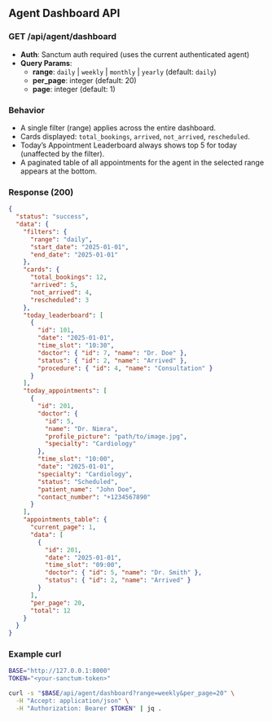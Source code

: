 ## Agent Dashboard API

### GET /api/agent/dashboard

- **Auth**: Sanctum auth required (uses the current authenticated agent)
- **Query Params**:
  - **range**: `daily` | `weekly` | `monthly` | `yearly` (default: `daily`)
  - **per_page**: integer (default: 20)
  - **page**: integer (default: 1)

### Behavior
- A single filter (range) applies across the entire dashboard.
- Cards displayed: `total_bookings`, `arrived`, `not_arrived`, `rescheduled`.
- Today’s Appointment Leaderboard always shows top 5 for today (unaffected by the filter).
- A paginated table of all appointments for the agent in the selected range appears at the bottom.

### Response (200)
```json
{
  "status": "success",
  "data": {
    "filters": {
      "range": "daily",
      "start_date": "2025-01-01",
      "end_date": "2025-01-01"
    },
    "cards": {
      "total_bookings": 12,
      "arrived": 5,
      "not_arrived": 4,
      "rescheduled": 3
    },
    "today_leaderboard": [
      {
        "id": 101,
        "date": "2025-01-01",
        "time_slot": "10:30",
        "doctor": { "id": 7, "name": "Dr. Doe" },
        "status": { "id": 2, "name": "Arrived" },
        "procedure": { "id": 4, "name": "Consultation" }
      }
    ],
    "today_appointments": [
      {
        "id": 201,
        "doctor": {
          "id": 5,
          "name": "Dr. Nimra",
          "profile_picture": "path/to/image.jpg",
          "specialty": "Cardiology"
        },
        "time_slot": "10:00",
        "date": "2025-01-01",
        "specialty": "Cardiology",
        "status": "Scheduled",
        "patient_name": "John Doe",
        "contact_number": "+1234567890"
      }
    ],
    "appointments_table": {
      "current_page": 1,
      "data": [
        {
          "id": 201,
          "date": "2025-01-01",
          "time_slot": "09:00",
          "doctor": { "id": 5, "name": "Dr. Smith" },
          "status": { "id": 2, "name": "Arrived" }
        }
      ],
      "per_page": 20,
      "total": 12
    }
  }
}
```

### Example curl
```bash
BASE="http://127.0.0.1:8000"
TOKEN="<your-sanctum-token>"

curl -s "$BASE/api/agent/dashboard?range=weekly&per_page=20" \
  -H "Accept: application/json" \
  -H "Authorization: Bearer $TOKEN" | jq .
```


